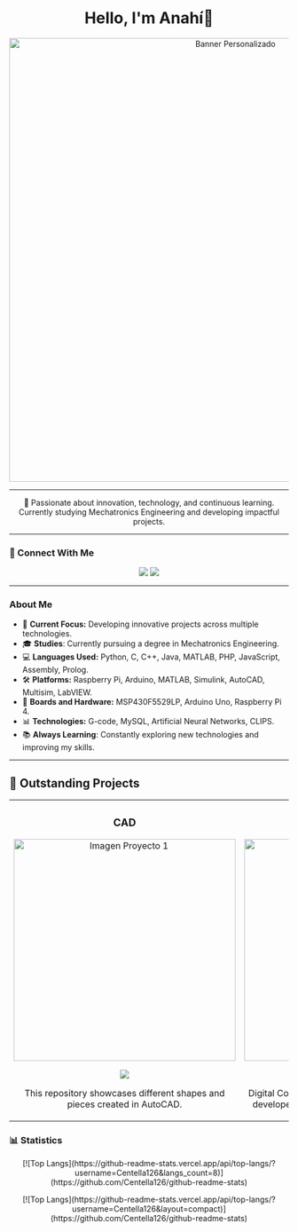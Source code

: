 <h1 align="center">Hello, I'm Anahí👋</h1>

<p align="center">
  <img src="https://i.imgur.com/19a4nxB.png" alt="Banner Personalizado" width="800px">
</p>

---

<p align="center">
  🚀 Passionate about innovation, technology, and continuous learning. Currently studying Mechatronics Engineering and developing impactful projects.
</p>

---

### 🔗 Connect With Me
<p align="center">
  <a href="mailto:anahi.vazquez.pa05@hotmail.com"><img src="https://img.shields.io/badge/Gmail-D14836?style=for-the-badge&logo=gmail&logoColor=white"></a>
  <a href="https://www.linkedin.com/in/anahi-vp" target="_blank"><img src="https://img.shields.io/badge/LinkedIn-0077B5?style=for-the-badge&logo=linkedin&logoColor=white"></a>
</p>

---

### About Me
- 🎯 **Current Focus:** Developing innovative projects across multiple technologies.
- 🎓 **Studies**: Currently pursuing a degree in Mechatronics Engineering.
- 💻 **Languages Used:** Python, C, C++, Java, MATLAB, PHP, JavaScript, Assembly, Prolog.
- 🛠️ **Platforms:** Raspberry Pi, Arduino, MATLAB, Simulink, AutoCAD, Multisim, LabVIEW.
- 🔧 **Boards and Hardware:** MSP430F5529LP, Arduino Uno, Raspberry Pi 4.
- 📊 **Technologies:** G-code, MySQL, Artificial Neural Networks, CLIPS.
- 📚 **Always Learning**: Constantly exploring new technologies and improving my skills.

---

## 🌟 Outstanding Projects

<table>
<tr>
<td width="50%">
<h3 align="center">CAD</h3>
<div align="center">
<a href="https://github.com/Centella126/CAD" target="_blank"><img src="https://i.imgur.com/bMFM01F.jpeg" width="400" alt="Imagen Proyecto 1"></a>
<p>
<a href="https://github.com/Centella126/CAD" target="_blank">
<img src="https://img.shields.io/badge/C%C3%93DIGO-ff9?style=for-the-badge&logo=github&logoColor=black">
</a>
</p>
<p>This repository showcases different shapes and pieces created in AutoCAD.</p>
</div>
</td>

<td width="50%">
<h3 align="center">Digital Control</h3>
<div align="center">
<a href="https://github.com/Centella126/Digital-Control" target="_blank"><img src="https://i.imgur.com/IRti7Zm.png" width="400" alt="Imagen Proyecto 2"></a>
<p>
<a href="https://github.com/Centella126/Digital-Control" target="_blank">
<img src="https://img.shields.io/badge/C%C3%93DIGO-80ffaa?style=for-the-badge&logo=github&logoColor=black">
</a>
</p>
<p>Digital Control projects focused on pole placement, developed using Simulink, MATLAB, and Arduino.</p>
</div>
</td>
</tr>
</table>

### 📊 Statistics 
<p align="center">
  [![Top Langs](https://github-readme-stats.vercel.app/api/top-langs/?username=Centella126&langs_count=8)](https://github.com/Centella126/github-readme-stats)
</p>
<p align="center">
  [![Top Langs](https://github-readme-stats.vercel.app/api/top-langs/?username=Centella126&layout=compact)](https://github.com/Centella126/github-readme-stats)
</p>


